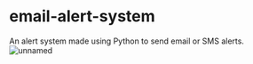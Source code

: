 # email-alert-system
An alert system made using Python to send email or SMS alerts.
![unnamed](https://user-images.githubusercontent.com/55712612/118706320-dbc81600-b836-11eb-85dc-d4715195791d.jpg)
